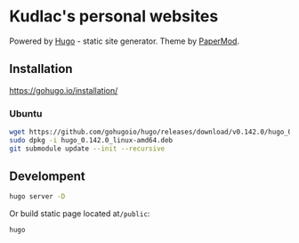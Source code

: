 # Kudlac's personal websites

Powered by [Hugo](https://gohugo.io/) - static site generator. Theme by [PaperMod](https://github.com/adityatelange/hugo-PaperMod/).

## Installation

<https://gohugo.io/installation/>

### Ubuntu

```sh
wget https://github.com/gohugoio/hugo/releases/download/v0.142.0/hugo_0.142.0_linux-amd64.deb
sudo dpkg -i hugo_0.142.0_linux-amd64.deb
git submodule update --init --recursive
```

## Develompent

```sh
hugo server -D
```

Or build static page located at`/public`:

```sh
hugo
```
